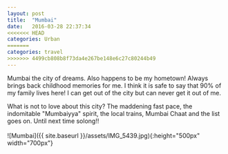 ```yaml
---
layout: post
title:  "Mumbai"
date:   2016-03-28 22:37:34
<<<<<<< HEAD
categories: Urban
=======
categories: travel
>>>>>>> 4499cb808b8f73da4e267be148e6c27c80244b49
---
```

Mumbai the city of dreams. Also happens to be my hometown! Always brings back childhood memories for me. I think it is safe to say that 90% of my family lives here! I can get out of the city but can never get it out of me.

What is not to love about this city? The maddening fast pace, the indomitable "Mumbaiyya" spirit, the local trains, Mumbai Chaat and the list goes on. Until next time solong!!
<br><br>
![Mumbai]({{ site.baseurl }}/assets/IMG_5439.jpg){:height="500px" width="700px"}
<br>